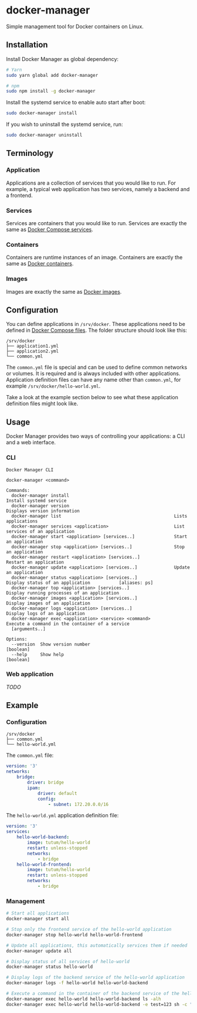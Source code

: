 # docker-manager

Simple management tool for Docker containers on Linux.

## Installation

Install Docker Manager as global dependency:

```bash
# Yarn
sudo yarn global add docker-manager

# npm
sudo npm install -g docker-manager
```

Install the systemd service to enable auto start after boot:

```bash
sudo docker-manager install
```

If you wish to uninstall the systemd service, run:

```bash
sudo docker-manager uninstall
```

## Terminology

### Application

Applications are a collection of services that you would like to run. For example, a typical web application has two services, namely a backend and a frontend.

### Services

Services are containers that you would like to run. Services are exactly the same as [Docker Compose services](https://docs.docker.com/compose/compose-file/#service-configuration-reference).

### Containers

Containers are runtime instances of an image. Containers are exactly the same as [Docker containers](https://docs.docker.com/glossary/#container).

### Images

Images are exactly the same as [Docker images](https://docs.docker.com/glossary/#image).

## Configuration

You can define applications in `/srv/docker`. These applications need to be defined in [Docker Compose files](https://docs.docker.com/compose/compose-file/). The folder structure should look like this:

```
/srv/docker
├── application1.yml
├── application2.yml
└── common.yml
```

The `common.yml` file is special and can be used to define common networks or volumes. It is required and is always included with other applications. Application definition files can have any name other than `common.yml`, for example `/srv/docker/hello-world.yml`.

Take a look at the example section below to see what these application definition files might look like.

## Usage

Docker Manager provides two ways of controlling your applications: a CLI and a web interface.

### CLI

```
Docker Manager CLI

docker-manager <command>

Commands:
  docker-manager install                                        Install systemd service
  docker-manager version                                        Displays version information
  docker-manager list                                           Lists applications
  docker-manager services <application>                         List services of an application
  docker-manager start <application> [services..]               Start an application
  docker-manager stop <application> [services..]                Stop an application
  docker-manager restart <application> [services..]             Restart an application
  docker-manager update <application> [services..]              Update an application
  docker-manager status <application> [services..]              Display status of an application           [aliases: ps]
  docker-manager top <application> [services..]                 Display running processes of an application
  docker-manager images <application> [services..]              Display images of an application
  docker-manager logs <application> [services..]                Display logs of an application
  docker-manager exec <application> <service> <command>         Execute a command in the container of a service
  [arguments..]

Options:
  --version  Show version number                                                                               [boolean]
  --help     Show help                                                                                         [boolean]
```

### Web application

_TODO_

## Example

### Configuration

```
/srv/docker
├── common.yml
└── hello-world.yml
```

The `common.yml` file:

```yml
version: '3'
networks:
    bridge:
        driver: bridge
        ipam:
            driver: default
            config:
                - subnet: 172.20.0.0/16
```

The `hello-world.yml` application definition file:

```yml
version: '3'
services:
    hello-world-backend:
        image: tutum/hello-world
        restart: unless-stopped
        networks:
            - bridge
    hello-world-frontend:
        image: tutum/hello-world
        restart: unless-stopped
        networks:
            - bridge
```

### Management

```bash
# Start all applications
docker-manager start all

# Stop only the frontend service of the hello-world application
docker-manager stop hello-world hello-world-frontend

# Update all applications, this automatically services them if needed
docker-manager update all

# Display status of all services of hello-world
docker-manager status hello-world

# Display logs of the backend service of the hello-world application
docker-manager logs -f hello-world hello-world-backend

# Execute a command in the container of the backend service of the hello-world application
docker-manager exec hello-world hello-world-backend ls -alh
docker-manager exec hello-world hello-world-backend -e test=123 sh -c "echo \$test"
```
